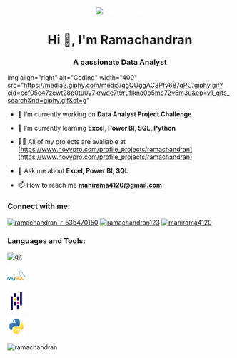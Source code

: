 <div class="banner">
  <img src="https://www.dell.com/wp-uploads/2022/12/big-data-and-computing-tools-abstract-background-440x440.jpg" alt="Banner image">
</div>

<style>
.banner {
  width: 100%;
  height: 50%;
  background-image: url('https://www.dell.com/wp-uploads/2022/12/big-data-and-computing-tools-abstract-background-440x440.jpg');
  background-size: cover;
  background-position: center;
  text-align: center;
  color: white;
}
</style>



<h1 align="center">Hi 👋, I'm Ramachandran</h1>
<h3 align="center">A passionate Data Analyst</h3>

img align="right" alt="Coding" width="400" src="https://media2.giphy.com/media/qgQUggAC3Pfv687qPC/giphy.gif?cid=ecf05e47zewt28p0tu0y7krwde7t9ruflkna0o5mo72v5m3u&ep=v1_gifs_search&rid=giphy.gif&ct=g"

- 🔭 I’m currently working on **Data Analyst Project Challenge**

- 🌱 I’m currently learning **Excel, Power BI, SQL, Python**

- 👨‍💻 All of my projects are available at [https://www.novypro.com/profile_projects/ramachandran](https://www.novypro.com/profile_projects/ramachandran)

- 💬 Ask me about **Excel, Power BI, SQL**

- 📫 How to reach me **manirama4120@gmail.com**

<h3 align="left">Connect with me:</h3>
<p align="left">
<a href="https://linkedin.com/in/ramachandran-r-53b470150" target="blank"><img align="center" src="https://raw.githubusercontent.com/rahuldkjain/github-profile-readme-generator/master/src/images/icons/Social/linked-in-alt.svg" alt="ramachandran-r-53b470150" height="30" width="40" /></a>
<a href="https://kaggle.com/ramachandran123" target="blank"><img align="center" src="https://raw.githubusercontent.com/rahuldkjain/github-profile-readme-generator/master/src/images/icons/Social/kaggle.svg" alt="ramachandran123" height="30" width="40" /></a>
<a href="https://www.hackerrank.com/manirama4120" target="blank"><img align="center" src="https://raw.githubusercontent.com/rahuldkjain/github-profile-readme-generator/master/src/images/icons/Social/hackerrank.svg" alt="manirama4120" height="30" width="40" /></a>
</p>

<h3 align="left">Languages and Tools:</h3>
<p align="left"> 
  
  <a href="https://git-scm.com/" target="_blank" rel="noreferrer"> <img src="https://www.vectorlogo.zone/logos/git-scm/git-scm-icon.svg" alt="git" width="40" height="40"/> </a> 
  
  <a href="https://www.mysql.com/" target="_blank" rel="noreferrer"> <img src="https://raw.githubusercontent.com/devicons/devicon/master/icons/mysql/mysql-original-wordmark.svg" alt="mysql" width="40" height="40"/> </a> 
  
  <a href="https://pandas.pydata.org/" target="_blank" rel="noreferrer"> <img src="https://raw.githubusercontent.com/devicons/devicon/2ae2a900d2f041da66e950e4d48052658d850630/icons/pandas/pandas-original.svg" alt="pandas" width="40" height="40"/> </a> 
  
  <a href="https://www.python.org" target="_blank" rel="noreferrer"> <img src="https://raw.githubusercontent.com/devicons/devicon/master/icons/python/python-original.svg" alt="python" width="40" height="40"/> </a> </p>

<p><img align="center" src="https://github-readme-stats.vercel.app/api/top-langs?username=ramachandran&show_icons=true&locale=en&layout=compact" alt="ramachandran" /></p>
